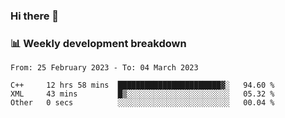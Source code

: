 ### Hi there 👋

### 📊 Weekly development breakdown
<!--START_SECTION:waka-->

```text
From: 25 February 2023 - To: 04 March 2023

C++     12 hrs 58 mins  ███████████████████████▓░   94.60 %
XML     43 mins         █▒░░░░░░░░░░░░░░░░░░░░░░░   05.32 %
Other   0 secs          ░░░░░░░░░░░░░░░░░░░░░░░░░   00.04 %
```

<!--END_SECTION:waka-->
